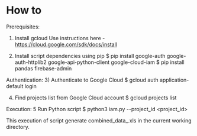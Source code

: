 # How to

Prerequisites:

1) Install gcloud
   Use instructions here - https://cloud.google.com/sdk/docs/install

2) Install script dependencies using pip
   $ pip install google-auth google-auth-httplib2 google-api-python-client google-cloud-iam
   $ pip install pandas firebase-admin

Authentication:
3) Authenticate to Google Cloud
   $ gcloud auth application-default login

4) Find projects list from Google Cloud account
   $ gcloud projects list

Execution:
5 Run Python script
   $ python3 iam.py --project_id <project_id>

   This execution of script generate combined_data_<date>.xls in the current working directory.
